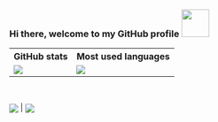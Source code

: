 ### Hi there, welcome to my GitHub profile <img src="https://media3.giphy.com/media/v1.Y2lkPTc5MGI3NjExeGp4bjBhdm1tZzZidjNoNXg3Ynlhd2djOWxpN3RkaXZybmpja25seCZlcD12MV9pbnRlcm5hbF9naWZfYnlfaWQmY3Q9Zw/e8qvtPuCyKXI4qJK7d/giphy.gif" width="50">

 <table>
  <tr>
    <th>GitHub stats</th>
    <th>Most used languages</th>
  </tr>
  <tr>
   <td>
    <a href="https://github.com/anuraghazra/github-readme-stats">
     <img align="center" src="https://github-readme-stats.vercel.app/api?username=BriceTatongK&show_icons=true&count_private=true&theme=tokyonight" />
    </a>
   </td>
   <td>
    <a href="https://github.com/anuraghazra/github-readme-stats">
     <img align="center" src="https://github-readme-stats.vercel.app/api/top-langs/?username=BriceTatongK"/>
    </a>
   </td>
   </tr>
</table><br>
<p><img align="center" src="https://img.shields.io/github/followers/BriceTatongK?label=Follow&style=social" /> |   <img align="center" src="https://komarev.com/ghpvc/?username=BriceTatongK" /></p>
